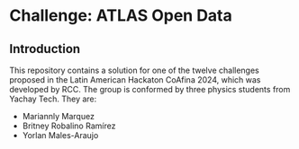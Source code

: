 # Challenge: ATLAS Open Data

## Introduction

This repository contains a solution for one of the twelve challenges proposed in the Latin American Hackaton CoAfina 2024, which was developed by RCC. The group is conformed by three physics students from Yachay Tech. They are:

- Mariannly Marquez
- Britney Robalino Ramírez
- Yorlan Males-Araujo
